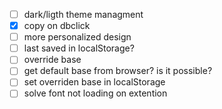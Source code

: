 -   [ ] dark/ligth theme managment
-   [x] copy on dbclick
-   [ ] more personalized design
-   [ ] last saved in localStorage?
-   [ ] override base
-   [ ] get default base from browser? is it possible?
-   [ ] set overriden base in localStorage
-   [ ] solve font not loading on extention
